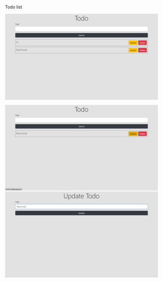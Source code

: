 Todo list 

![image alt](https://github.com/sahla286/todo/blob/main/Screenshot%202024-08-26%20152719.png)

![image alt](https://github.com/sahla286/todo/blob/main/Screenshot%202024-08-26%20152733.png)
![image alt](https://github.com/sahla286/todo/blob/main/Screenshot%202024-08-26%20152753.png)
